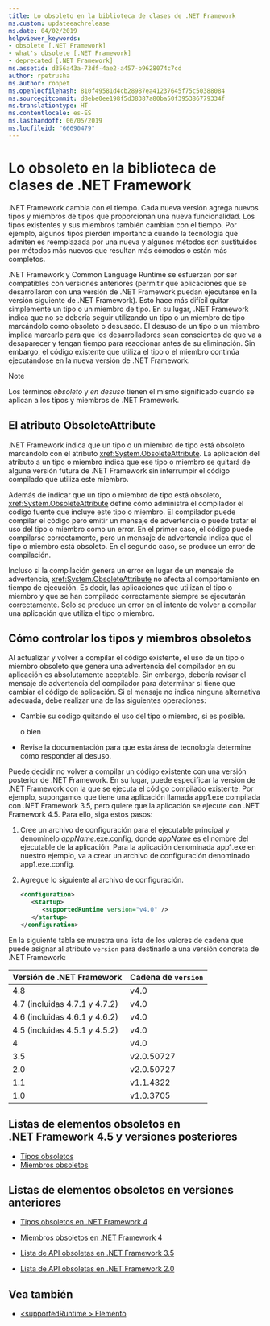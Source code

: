 ```yaml
---
title: Lo obsoleto en la biblioteca de clases de .NET Framework
ms.custom: updateeachrelease
ms.date: 04/02/2019
helpviewer_keywords:
- obsolete [.NET Framework]
- what's obsolete [.NET Framework]
- deprecated [.NET Framework]
ms.assetid: d356a43a-73df-4ae2-a457-b9628074c7cd
author: rpetrusha
ms.author: ronpet
ms.openlocfilehash: 810f49581d4cb28987ea41237645f75c50388084
ms.sourcegitcommit: d8ebe0ee198f5d38387a80ba50f395386779334f
ms.translationtype: HT
ms.contentlocale: es-ES
ms.lasthandoff: 06/05/2019
ms.locfileid: "66690479"
---
```

# <a name="whats-obsolete-in-the-net-framework-class-library"></a>Lo obsoleto en la biblioteca de clases de .NET Framework

.NET Framework cambia con el tiempo. Cada nueva versión agrega nuevos tipos y miembros de tipos que proporcionan una nueva funcionalidad. Los tipos existentes y sus miembros también cambian con el tiempo. Por ejemplo, algunos tipos pierden importancia cuando la tecnología que admiten es reemplazada por una nueva y algunos métodos son sustituidos por métodos más nuevos que resultan más cómodos o están más completos.

.NET Framework y Common Language Runtime se esfuerzan por ser compatibles con versiones anteriores (permitir que aplicaciones que se desarrollaron con una versión de .NET Framework puedan ejecutarse en la versión siguiente de .NET Framework). Esto hace más difícil quitar simplemente un tipo o un miembro de tipo. En su lugar, .NET Framework indica que no se debería seguir utilizando un tipo o un miembro de tipo marcándolo como obsoleto o desusado. El desuso de un tipo o un miembro implica marcarlo para que los desarrolladores sean conscientes de que va a desaparecer y tengan tiempo para reaccionar antes de su eliminación. Sin embargo, el código existente que utiliza el tipo o el miembro continúa ejecutándose en la nueva versión de .NET Framework.

> [!NOTE]
> Los términos *obsoleto* y *en desuso* tienen el mismo significado cuando se aplican a los tipos y miembros de .NET Framework.

## <a name="the-obsoleteattribute-attribute"></a>El atributo ObsoleteAttribute

.NET Framework indica que un tipo o un miembro de tipo está obsoleto marcándolo con el atributo <xref:System.ObsoleteAttribute>. La aplicación del atributo a un tipo o miembro indica que ese tipo o miembro se quitará de alguna versión futura de .NET Framework sin interrumpir el código compilado que utiliza este miembro.

Además de indicar que un tipo o miembro de tipo está obsoleto, <xref:System.ObsoleteAttribute> define cómo administra el compilador el código fuente que incluye este tipo o miembro. El compilador puede compilar el código pero emitir un mensaje de advertencia o puede tratar el uso del tipo o miembro como un error. En el primer caso, el código puede compilarse correctamente, pero un mensaje de advertencia indica que el tipo o miembro está obsoleto. En el segundo caso, se produce un error de compilación.

Incluso si la compilación genera un error en lugar de un mensaje de advertencia, <xref:System.ObsoleteAttribute> no afecta al comportamiento en tiempo de ejecución. Es decir, las aplicaciones que utilizan el tipo o miembro y que se han compilado correctamente siempre se ejecutarán correctamente. Solo se produce un error en el intento de volver a compilar una aplicación que utiliza el tipo o miembro.

## <a name="how-to-handle-obsolete-types-and-members"></a>Cómo controlar los tipos y miembros obsoletos

Al actualizar y volver a compilar el código existente, el uso de un tipo o miembro obsoleto que genera una advertencia del compilador en su aplicación es absolutamente aceptable. Sin embargo, debería revisar el mensaje de advertencia del compilador para determinar si tiene que cambiar el código de aplicación. Si el mensaje no indica ninguna alternativa adecuada, debe realizar una de las siguientes operaciones:

- Cambie su código quitando el uso del tipo o miembro, si es posible.

     o bien

- Revise la documentación para que esta área de tecnología determine cómo responder al desuso.

Puede decidir no volver a compilar un código existente con una versión posterior de .NET Framework. En su lugar, puede especificar la versión de .NET Framework con la que se ejecuta el código compilado existente. Por ejemplo, supongamos que tiene una aplicación llamada app1.exe compilada con .NET Framework 3.5, pero quiere que la aplicación se ejecute con .NET Framework 4.5. Para ello, siga estos pasos:

1. Cree un archivo de configuración para el ejecutable principal y denomínelo *appName*.exe.config, donde *appName* es el nombre del ejecutable de la aplicación. Para la aplicación denominada app1.exe en nuestro ejemplo, va a crear un archivo de configuración denominado app1.exe.config.

2. Agregue lo siguiente al archivo de configuración.

    ```xml
    <configuration>
       <startup> 
          <supportedRuntime version="v4.0" />
       </startup>
    </configuration>
    ```

En la siguiente tabla se muestra una lista de los valores de cadena que puede asignar al atributo `version` para destinarlo a una versión concreta de .NET Framework:

|Versión de .NET Framework|Cadena de `version`|
|-|-|
|4.8|v4.0|
|4.7 (incluidas 4.7.1 y 4.7.2)|v4.0|
|4.6 (incluidas 4.6.1 y 4.6.2)|v4.0|
|4.5 (incluidas 4.5.1 y 4.5.2)|v4.0|
|4|v4.0|
|3.5|v2.0.50727|
|2.0|v2.0.50727|
|1.1|v1.1.4322|
|1.0|v1.0.3705|

## <a name="obsolete-lists-for-the-net-framework-45-and-later-versions"></a>Listas de elementos obsoletos en .NET Framework 4.5 y versiones posteriores

- [Tipos obsoletos](obsolete-types.md)
- [Miembros obsoletos](obsolete-members.md)

## <a name="obsolete-lists-for-previous-versions"></a>Listas de elementos obsoletos en versiones anteriores

- [Tipos obsoletos en .NET Framework 4](https://docs.microsoft.com/previous-versions/dotnet/netframework-4.0/ee461503(v=vs.100))

- [Miembros obsoletos en .NET Framework 4](https://docs.microsoft.com/previous-versions/dotnet/netframework-4.0/ee471421(v=vs.100))

- [Lista de API obsoletas en .NET Framework 3.5](https://docs.microsoft.com/previous-versions/cc835481(v=msdn.10))

- [Lista de API obsoletas en .NET Framework 2.0](https://docs.microsoft.com/previous-versions/aa497286(v=msdn.10))

## <a name="see-also"></a>Vea también

- [\<supportedRuntime > Elemento](../configure-apps/file-schema/startup/supportedruntime-element.md)
